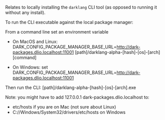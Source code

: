 Relates to locally installing the `darklang` CLI tool
(as opposed to running it without any install).

To run the CLI executable against the local package manager:

From a command line set an environment variable

- On MacOS and Linux:
  DARK_CONFIG_PACKAGE_MANAGER_BASE_URL=http://dark-packages.dlio.localhost:11001 [path]/darklang-alpha-[hash]-[os]-[arch] [command]

- On Windows:
  set DARK_CONFIG_PACKAGE_MANAGER_BASE_URL=http://dark-packages.dlio.localhost:11001

Then run the CLI: [path]/darklang-alpha-[hash]-[os]-[arch].exe

Note:
you might have to add 127.0.0.1 dark-packages.dlio.localhost to:

- etc/hosts if you are on Mac (not sure about Linux)
- C://Windows/System32/drivers/etc/hosts on Windows
